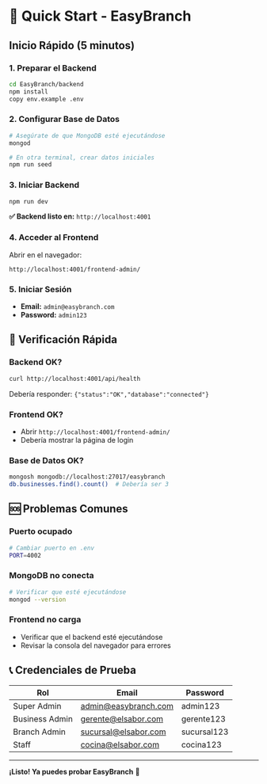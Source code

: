 # 🚀 Quick Start - EasyBranch

## Inicio Rápido (5 minutos)

### 1. Preparar el Backend
```bash
cd EasyBranch/backend
npm install
copy env.example .env
```

### 2. Configurar Base de Datos
```bash
# Asegúrate de que MongoDB esté ejecutándose
mongod

# En otra terminal, crear datos iniciales
npm run seed
```

### 3. Iniciar Backend
```bash
npm run dev
```

**✅ Backend listo en:** `http://localhost:4001`

### 4. Acceder al Frontend
Abrir en el navegador:
```
http://localhost:4001/frontend-admin/
```

### 5. Iniciar Sesión
- **Email:** `admin@easybranch.com`
- **Password:** `admin123`

## 🔧 Verificación Rápida

### Backend OK?
```bash
curl http://localhost:4001/api/health
```
Debería responder: `{"status":"OK","database":"connected"}`

### Frontend OK?
- Abrir `http://localhost:4001/frontend-admin/`
- Debería mostrar la página de login

### Base de Datos OK?
```bash
mongosh mongodb://localhost:27017/easybranch
db.businesses.find().count()  # Debería ser 3
```

## 🆘 Problemas Comunes

### Puerto ocupado
```bash
# Cambiar puerto en .env
PORT=4002
```

### MongoDB no conecta
```bash
# Verificar que esté ejecutándose
mongod --version
```

### Frontend no carga
- Verificar que el backend esté ejecutándose
- Revisar la consola del navegador para errores

## 📞 Credenciales de Prueba

| Rol | Email | Password |
|-----|-------|----------|
| Super Admin | admin@easybranch.com | admin123 |
| Business Admin | gerente@elsabor.com | gerente123 |
| Branch Admin | sucursal@elsabor.com | sucursal123 |
| Staff | cocina@elsabor.com | cocina123 |

---

**¡Listo! Ya puedes probar EasyBranch** 🎉
